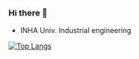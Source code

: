 ### Hi there 👋
- INHA Univ. Industrial engineering

<!-- [![Yurim's GitHub stats](https://github-readme-stats.vercel.app/api?username=operam427)](https://github.com/operam427/github-readme-stats) -->


[![Top Langs](https://github-readme-stats.vercel.app/api/top-langs/?username=operam427)](https://github.com/operam427/github-readme-stats)

<!--
**operam427/operam427** is a ✨ _special_ ✨ repository because its `README.md` (this file) appears on your GitHub profile.

Here are some ideas to get you started:

- 🔭 I’m currently working on ...
- 🌱 I’m currently learning ...
- 👯 I’m looking to collaborate on ...
- 🤔 I’m looking for help with ...
- 💬 Ask me about ...
- 📫 How to reach me: ...
- 😄 Pronouns: ...
- ⚡ Fun fact: ...
-->
